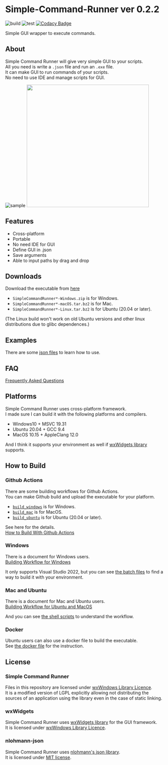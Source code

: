 # Simple-Command-Runner ver 0.2.2

![build](https://github.com/matyalatte/Simple-Command-Runner/actions/workflows/build_all.yml/badge.svg)
![test](https://github.com/matyalatte/Simple-Command-Runner/actions/workflows/test.yml/badge.svg)
[![Codacy Badge](https://app.codacy.com/project/badge/Grade/4aee3ee5172e4c38915d07f9c62725d3)](https://www.codacy.com/gh/matyalatte/Simple-Command-Runner/dashboard?utm_source=github.com&amp;utm_medium=referral&amp;utm_content=matyalatte/Simple-Command-Runner&amp;utm_campaign=Badge_Grade)

Simple GUI wrapper to execute commands.  

## About

Simple Command Runner will give very simple GUI to your scripts.  
All you need is write a `.json` file and run an `.exe` file.  
It can make GUI to run commands of your scripts.  
No need to use IDE and manage scripts for GUI.  

![sample](https://user-images.githubusercontent.com/69258547/192090786-11a3f5ef-988e-442f-8ba9-fd1636b9f350.png)
<img src=https://user-images.githubusercontent.com/69258547/192090797-f5e5b52d-59aa-4942-a361-2c8b5c7bd746.png width=387></img>  

## Features

-   Cross-platform
-   Portable
-   No need IDE for GUI
-   Define GUI in .json
-   Save arguments
-   Able to input paths by drag and drop

## Downloads

Download the executable from [here](https://github.com/matyalatte/Simple-Command-Runner/releases)

-   `SimpleCommandRunner*-Windows.zip` is for Windows.  
-   `SimpleCommandRunner*-macOS.tar.bz2` is for Mac.  
-   `SimpleCommandRunner*-Linux.tar.bz2` is for Ubuntu (20.04 or later).  

(The Linux build won't work on old Ubuntu versions and other linux distributions due to glibc dependences.)  

## Examples

There are some [json files](../examples) to learn how to use.  

## FAQ

[Frequently Asked Questions](./FAQ.md)

## Platforms

Simple Command Runner uses cross-platform framework.  
I made sure I can build it with the following platforms and compilers.

-   Windows10 + MSVC 19.31
-   Ubuntu 20.04 + GCC 9.4
-   MacOS 10.15 + AppleClang 12.0

And I think it supports your environment as well if [wxWidgets library](https://github.com/wxWidgets/wxWidgets) supports.  

## How to Build

### Github Actions

There are some building workflows for Github Actions.  
You can make Github build and upload the executable for your platform.  

-   [`build_windows`](../.github/workflows/build_windows.yml) is for Windows.
-   [`build_mac`](../.github/workflows/build_mac.yml) is for MacOS.
-   [`build_ubuntu`](../.github/workflows/build_ubuntu.yml) is for Ubuntu (20.04 or later).

See here for the details.  
[How to Build With Github Actions](./Github-Actions.md)

### Windows

There is a document for Windows users.  
[Building Workflow for Windows](./Build-on-Windows.md)  

It only supports Visual Studio 2022, but you can see [the batch files](../batch_files/) to find a way to build it with your environment.  

### Mac and Ubuntu

There is a document for Mac and Ubuntu users.  
[Building Workflow for Ubuntu and MacOS](./Build-on-Unix.md)  

And you can see [the shell scripts](../shell_scripts/) to understand the workflow.  

### Docker

Ubuntu users can also use a docker file to build the executable.  
See [the docker file](../Dockerfile) for the instruction.  

## License

### Simple Command Runner

Files in this repository are licensed under [wxWindows Library Licence](../license.txt).  
It is a modified version of LGPL explicitly allowing not distributing
the sources of an application using the library even in the case of static linking.  

### wxWidgets

Simple Command Runner uses [wxWidgets library](https://github.com/wxWidgets/wxWidgets) for the GUI framework.  
It is licensed under [wxWindows Library Licence](https://github.com/wxWidgets/wxWidgets/blob/master/docs/licence.txt).  

### nlohmann-json

Simple Command Runner uses [nlohmann's json library](https://github.com/nlohmann/json).  
It is licensed under [MIT license](https://github.com/nlohmann/json/blob/develop/LICENSE.MIT).
